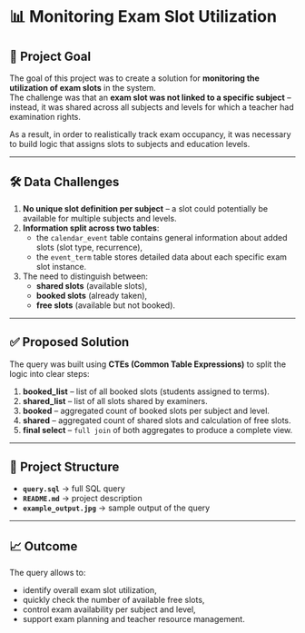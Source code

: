 # 📊 Monitoring Exam Slot Utilization

## 🎯 Project Goal
The goal of this project was to create a solution for **monitoring the utilization of exam slots** in the system.  
The challenge was that an **exam slot was not linked to a specific subject** – instead, it was shared across all subjects and levels for which a teacher had examination rights.  

As a result, in order to realistically track exam occupancy, it was necessary to build logic that assigns slots to subjects and education levels.

---

## 🛠 Data Challenges
1. **No unique slot definition per subject** – a slot could potentially be available for multiple subjects and levels.  
2. **Information split across two tables**:  
   - the `calendar_event` table contains general information about added slots (slot type, recurrence),  
   - the `event_term` table stores detailed data about each specific exam slot instance.  
3. The need to distinguish between:  
   - **shared slots** (available slots),  
   - **booked slots** (already taken),  
   - **free slots** (available but not booked). 

---

## ✅ Proposed Solution
The query was built using **CTEs (Common Table Expressions)** to split the logic into clear steps:  

1. **booked_list** – list of all booked slots (students assigned to terms).  
2. **shared_list** – list of all slots shared by examiners.  
3. **booked** – aggregated count of booked slots per subject and level.  
4. **shared** – aggregated count of shared slots and calculation of free slots.  
5. **final select** – `full join` of both aggregates to produce a complete view.  

---

## 📂 Project Structure
- **`query.sql`** → full SQL query
- **`README.md`** → project description 
- **`example_output.jpg`** → sample output of the query

---

## 📈 Outcome
The query allows to:  
- identify overall exam slot utilization,  
- quickly check the number of available free slots,  
- control exam availability per subject and level,  
- support exam planning and teacher resource management.  
